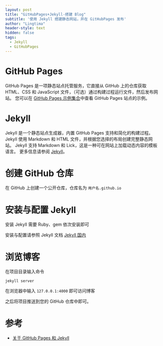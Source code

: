 ```yaml
---
layout: post
title: "GitHubPages+Jekyll-搭建 Blog"
subtitle: '使用 Jekyll 搭建静态网站，并在 GitHubPages 发布'
author: "Lingtima"
header-style: text
hidden: false
tags:
  - Jekyll
  - GitHubPages
---
```

# GitHub Pages

GitHub Pages 是一项静态站点托管服务，它直接从 GitHub 上的仓库获取 HTML、CSS 和 JavaScript 文件，（可选）通过构建过程运行文件，然后发布网站。 您可以在 [GitHub Pages 示例集合](https://github.com/collections/github-pages-examples)中查看 GitHub Pages 站点的示例。

# Jekyll

Jekyll 是一个静态站点生成器，内置 GitHub Pages 支持和简化的构建过程。 Jekyll 使用 Markdown 和 HTML 文件，并根据您选择的布局创建完整静态网站。 Jekyll 支持 Markdown 和 Lick，这是一种可在网站上加载动态内容的模板语言。 更多信息请参阅 [Jekyll](https://jekyllrb.com/)。

# 创建 GitHub 仓库

在 GitHub 上创建一个公开仓库，仓库名为 `用户名.github.io`

# 安装与配置 Jekyll

安装 Jekyll 需要 Ruby、gem 依次安装即可


安装与配置请参照  Jekyll 文档 [Jekyll 国内][1]

# 浏览博客

在项目目录输入命令

```shell
jekyll server
```

在浏览器中输入 `127.0.0.1:4000` 即可访问博客

之后将项目推送到您的 GitHub 仓库中即可。

# 参考

* [关于 GitHub Pages 和 Jekyll](https://help.github.com/cn/github/working-with-github-pages/about-github-pages-and-jekyll)



[1]:http://jekyllcn.com/


